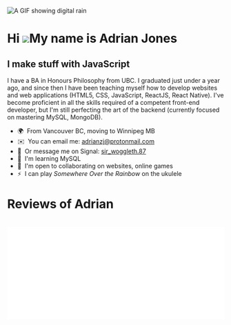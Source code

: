 ![A GIF showing digital rain](./digital_rain_slim.GIF)

Hi ![](https://user-images.githubusercontent.com/18350557/176309783-0785949b-9127-417c-8b55-ab5a4333674e.gif)My name is Adrian Jones
====================================================================================================================================

I make stuff with JavaScript
----------------------------

I have a BA in Honours Philosophy from UBC. I graduated just under a year ago, and since then I have been teaching myself how to develop websites and web applications (HTML5, CSS, JavaScript, ReactJS, React Native). I've become proficient in all the skills required of a competent front-end developer, but I'm still perfecting the art of the backend (currently focused on mastering MySQL, MongoDB).

*   🌍  From Vancouver BC, moving to Winnipeg MB
*   ✉️  You can email me: [adrianzj@protonmail.com](mailto:adrianzj@protonmail.com)
*   💬&nbsp; Or message me on Signal: [sir_woggleth.87](https://signal.me/#eu/w-tn6kPo--_8uQXVfjn3C0d2AUTqPJlXlkAAeBM6rubr3f6PIytDjKKDOK8zAhd3)
*   🧠  I'm learning MySQL
*   🤝  I'm open to collaborating on websites, online games
*   ⚡  I can play *Somewhere Over the Rainbow* on the ukulele

Reviews of Adrian
=================
<div align="left">
	<br>
	<a href="./reviews.svg">
		<img src="reviews.svg" width="870" alt="People reviewing Adrian">
	</a>
	<br>
</div>
